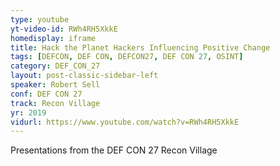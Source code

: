 ```yaml
---
type: youtube
yt-video-id: RWh4RH5XkkE
homedisplay: iframe
title: Hack the Planet Hackers Influencing Positive Change
tags: [DEFCON, DEF CON, DEFCON27, DEF CON 27, OSINT]
category: DEF_CON_27
layout: post-classic-sidebar-left
speaker: Robert Sell
conf: DEF CON 27
track: Recon Village
yr: 2019
vidurl: https://www.youtube.com/watch?v=RWh4RH5XkkE
---
```

Presentations from the DEF CON 27 Recon Village